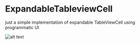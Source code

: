 # ExpandableTableviewCell
just a simple implementation of expandable TableViewCell using programmatic UI

![alt text]()
